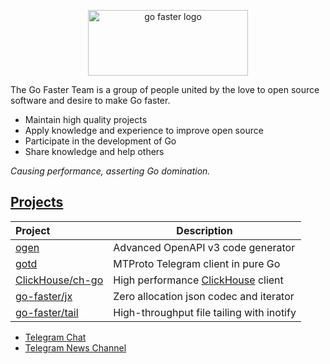 <p align="center">
<a href="https://go-faster.org"><img src="./profile/logo_borderless.svg" width="256" height="105" alt="go faster logo"></a>
</p>

The Go Faster Team is a group of people united by the love to open source software and desire to make Go faster.

- Maintain high quality projects
- Apply knowledge and experience to improve open source
- Participate in the development of Go
- Share knowledge and help others

*Causing performance, asserting Go domination.*

## [Projects][projects]

| Project                | Description                                      |
|:-----------------------|--------------------------------------------------|
| [ogen][ogen]           | Advanced OpenAPI v3 code generator               |    
| [gotd][gotd]           | MTProto Telegram client in pure Go               |    
| [ClickHouse/ch-go][ch] | High performance [ClickHouse][clickhouse] client |    
| [go-faster/jx][jx]     | Zero allocation json codec and iterator          |    
| [go-faster/tail][tail] | High-throughput file tailing with inotify        |

- [Telegram Chat][tg-chat]
- [Telegram News Channel][tg-news]

[jx]: https://github.com/go-faster/jx "go-faster/jx"
[ch]: https://github.com/ClickHouse/ch-go "ClickHouse/ch-go"
[tail]: https://github.com/go-faster/tail "go-faster/tail"
[ogen]: https://github.com/ogen-go/ogen "ogen-go/ogen"
[gotd]: https://github.com/gotd "gotd"

[clickhouse]: https://clickhouse.com/ "ClickHouse, open-source, high performance columnar OLAP"
[projects]: https://go-faster.org/docs/projects/
[tg-chat]: https://t.me/go_faster_dev
[tg-news]: https://t.me/go_faster_news
